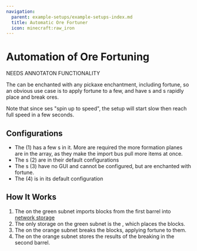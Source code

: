 ```yaml
---
navigation:
  parent: example-setups/example-setups-index.md
  title: Automatic Ore Fortuner
  icon: minecraft:raw_iron
---
```


# Automation of Ore Fortuning

NEEDS ANNOTATON FUNCTIONALITY

<GameScene zoom="6">
  <ImportStructure src="../assets/assemblies/ore_fortuner.snbt" />
  <IsometricCamera yaw="195" pitch="30" />
</GameScene>

The <ItemLink id="annihilation_plane" /> can be enchanted with any pickaxe enchantment, including fortune, so an obvious use case is to
apply fortune to a few, and have <ItemLink id="formation_plane" />s and <ItemLink id="annihilation_plane" />s rapidly place and
break ores.

Note that since <ItemLink id="import_bus" />ses "spin up to speed", the setup will start slow then reach full speed in a few seconds.

## Configurations

*   The <ItemLink id="import_bus" /> (1) has a few <ItemLink id="speed_card" />s in it. More are required the more formation planes
    are in the array, as they make the import bus pull more items at once.
*   The <ItemLink id="formation_plane" />s (2) are in their default configurations
*   The <ItemLink id="annihilation_plane" />s (3) have no GUI and cannot be configured, but are enchanted with fortune.
*   The <ItemLink id="storage_bus" /> (4) is in its default configuration

## How It Works

1.  The <ItemLink id="import_bus" /> on the green subnet imports blocks from the first barrel into [network storage](../ae2-mechanics/import-export-storage.md)
2.  The only storage on the green subnet is the <ItemLink id="formation_plane" />, which places the blocks.
3.  The <ItemLink id="annihilation_plane" /> on the orange subnet breaks the blocks, applying fortune to them.
4.  The <ItemLink id="storage_bus" /> on the orange subnet stores the results of the breaking in the second barrel.
